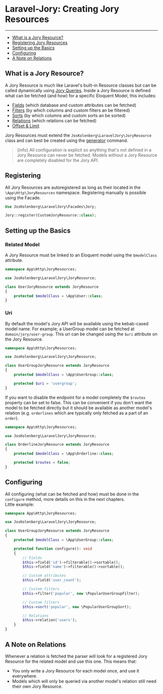 # Laravel-Jory: Creating Jory Resources

---

- [What is a Jory Resource?](#what-is)
- [Registering Jory Resources](#registering)
- [Setting up the Basics](#basics)
- [Configuring](#config)
- [A Note on Relations](#relations)

<a name="what-is"></a>
## What is a Jory Resource?
A Jory Resource is much like Laravel's built-in Resource classes but can be called dynamically using [Jory Queries](/{{route}}/{{version}}/query_introduction).
Inside a Jory Resource is defined what can be fetched (and how) for a specific Eloquent Model, this includes:
- [Fields](/{{route}}/{{version}}/fields) (which database and custom attributes can be fetched)
- [Filters](/{{route}}/{{version}}/filters) (by which columns and custom filters an be filtered)
- [Sorts](/{{route}}/{{version}}/sorts) (by which columns and custom sorts an be sorted)
- [Relations](/{{route}}/{{version}}/relations) (which relations can be fetched)
- [Offset & Limit](/{{route}}/{{version}}/offset_and_limit)

Jory Resources must extend the ```JosKolenberg\LaravelJory\JoryResource``` class and can best be created using the [generator](/{{route}}/{{version}}/generator) command.

> {info} All configuration is explicit so anything that's not defined in a Jory Resource can never be fetched. Models without a Jory Resource are completely disabled for the Jory API.

<a name="registering"></a>
## Registering
All Jory Resources are autoregistered as long as their located in the ```\App\Http\JoryResources``` namespace. Registering manually is possible using the Facade.
```php
Use JosKolenberg\LaravelJory\Facades\Jory;

Jory::register(CustomJoryResource::class);
```

<a name="basics"></a>
## Setting up the Basics
### Related Model
A Jory Resource must be linked to an Eloquent model using the ```$modelClass``` attribute.
```php
namespace App\Http\JoryResources;

use JosKolenberg\LaravelJory\JoryResource;

class UserJoryResource extends JoryResource
{
    protected $modelClass = \App\User::class;
}
```
### Uri
By default the model's Jory API will be available using the kebab-cased model name. For example; a UserGroup model can be fetched at ```domain/jory/user-group```.
This uri can be changed using the ```$uri``` attribute on the Jory Resource.
```php
namespace App\Http\JoryResources;

use JosKolenberg\LaravelJory\JoryResource;

class UserGroupJoryResource extends JoryResource
{
    protected $modelClass = \App\UserGroup::class;

    protected $uri = 'usergroup';
}
```
If you want to disable the endpoint for a model completely the ```$routes``` property can be set to false. This can be convenient if you don't want the model to be fetched directly but it should be available as another model's relation (e.g. ```orderlines``` which are typically only fetched as a part of an ```order```).
```php
namespace App\Http\JoryResources;

use JosKolenberg\LaravelJory\JoryResource;

class OrderlineJoryResource extends JoryResource
{
    protected $modelClass = \App\Orderline::class;

    protected $routes = false;
}
```

<a name="config"></a>
## Configuring
All configuring (what can be fetched and how) must be done in the ```configure``` method, more details on this in the next chapters.  
Little example:
```php
namespace App\Http\JoryResources;

use JosKolenberg\LaravelJory\JoryResource;

class UserGroupJoryResource extends JoryResource
{
    protected $modelClass = \App\UserGroup::class;

    protected function configure(): void
    {
        // Fields
        $this->field('id')->filterable()->sortable();
        $this->field('name')->filterable()->sortable();

        // Custom attributes
        $this->field('user_count');

        // Custom filters
        $this->filter('popular', new \PopularUserGroupFilter);

        // Custom filters
        $this->sort('popular', new \PopularUserGroupSort);

        // Relations
        $this->relation('users');
    }
}
```

<a name="relations"></a>
## A Note on Relations
Whenever a relation is fetched the parser will look for a registered Jory Resource for the related model and use this one. This means that:
- You only write a Jory Resource for each model once, and use it everywhere.
- Models which will only be queried via another model's relation still need their own Jory Resource.
